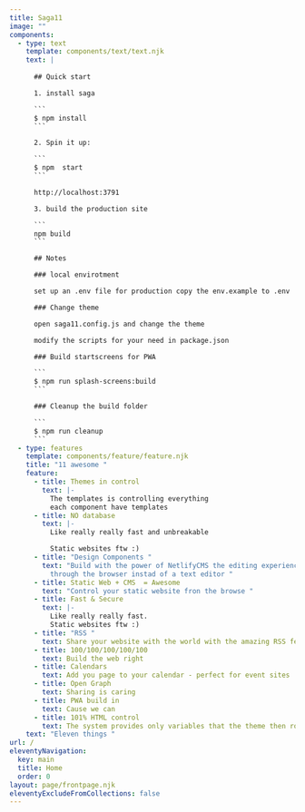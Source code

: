 ```yaml
---
title: Saga11
image: ""
components:
  - type: text
    template: components/text/text.njk
    text: |
      
      ## Quick start

      1. install saga

      ```
      $ npm install
      ```

      2. Spin it up:

      ```
      $ npm  start
      ```

      http://localhost:3791

      3. build the production site

      ```
      npm build
      ```

      ## Notes

      ### local envirotment

      set up an .env file for production copy the env.example to .env

      ### Change theme

      open saga11.config.js and change the theme

      modify the scripts for your need in package.json

      ### Build startscreens for PWA

      ```
      $ npm run splash-screens:build
      ```

      ### Cleanup the build folder

      ```
      $ npm run cleanup
      ```
  - type: features
    template: components/feature/feature.njk
    title: "11 awesome "
    feature:
      - title: Themes in control
        text: |-
          The templates is controlling everything
          e﻿ach component have templates
      - title: NO database
        text: |-
          L﻿ike really really fast and unbreakable 

          Static websites ftw :) 
      - title: "Design Components "
        text: "Build with the power of NetlifyCMS the editing experience can be done
          through the browser instad of a text editor "
      - title: Static Web + CMS  = Awesome
        text: "Control your static website fron the browse "
      - title: Fast & Secure
        text: |-
          L﻿ike really really fast.
          Static websites ftw :) 
      - title: "RSS "
        text: S﻿hare your website with the world with the amazing RSS feeds
      - title: 100/100/100/100/100
        text: B﻿uild the web right
      - title: Calendars
        text: A﻿dd you page to your calendar - perfect for event sites
      - title: Open Graph
        text: S﻿haring is caring
      - title: PWA build in
        text: Cause we can
      - title: 101% HTML control
        text: The system provides only variables that the theme then rocks
    text: "Eleven things "
url: /
eleventyNavigation:
  key: main
  title: Home
  order: 0
layout: page/frontpage.njk
eleventyExcludeFromCollections: false
---
```


